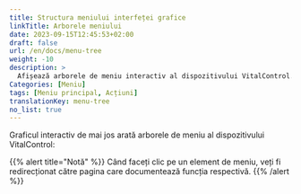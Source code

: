 ```yaml
---
title: Structura meniului interfeței grafice
linkTitle: Arborele meniului
date: 2023-09-15T12:45:53+02:00
draft: false
url: /en/docs/menu-tree
weight: -10
description: >
  Afișează arborele de meniu interactiv al dispozitivului VitalControl.
Categories: [Meniu]
tags: [Meniu principal, Acțiuni]
translationKey: menu-tree
no_list: true
---
```


Graficul interactiv de mai jos arată arborele de meniu al dispozitivului VitalControl:

{{% alert title="Notă" %}}
Când faceți clic pe un element de meniu, veți fi redirecționat către pagina care documentează funcția respectivă.
{{% /alert %}}

<object data="menu-tree.svg" type="image/svg+xml" width="1100" >
</object>
